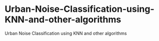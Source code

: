 # Urban-Noise-Classification-using-KNN-and-other-algorithms
Urban Noise Classification using KNN and other algorithms
